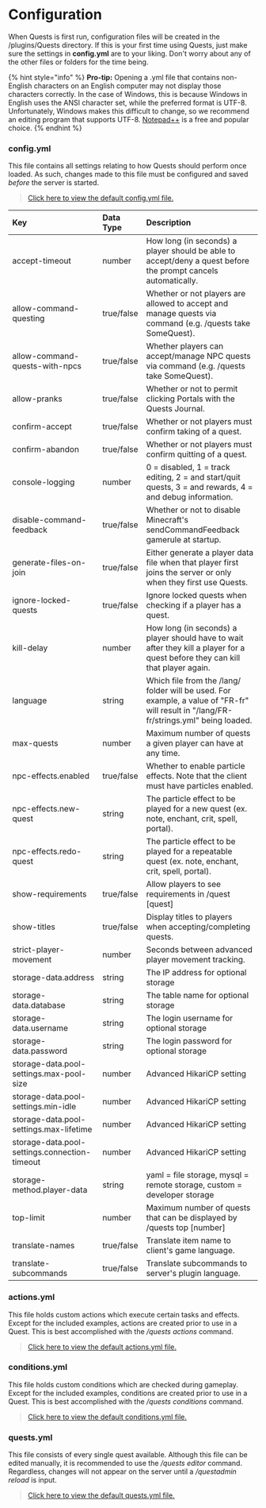 # Configuration

When Quests is first run, configuration files will be created in the /plugins/Quests directory. If this is your first time using Quests, just make sure the settings in **config.yml** are to your liking. Don't worry about any of the other files or folders for the time being.

{% hint style="info" %}
**Pro-tip:** Opening a .yml file that contains non-English characters on an English computer may not display those characters correctly. In the case of Windows, this is because Windows in English uses the ANSI character set, while the preferred format is UTF-8. Unfortunately, Windows makes this difficult to change, so we recommend an editing program that supports UTF-8. [Notepad++](https://notepad-plus-plus.org/) is a free and popular choice.
{% endhint %}

### config.yml

This file contains all settings relating to how Quests should perform once loaded. As such, changes made to this file must be configured and saved _before_ the server is started.

> [Click here to view the default config.yml file.](https://github.com/PikaMug/Quests/blob/master/main/src/main/resources/config.yml)

| Key | Data Type | Description |
| :--- | :--- | :--- |
| accept-timeout | number | How long \(in seconds\) a player should be able to accept/deny a quest before the prompt cancels automatically. |
| allow-command-questing | true/false | Whether or not players are allowed to accept and manage quests via command \(e.g. /quests take SomeQuest\). |
| allow-command-quests-with-npcs | true/false | Whether players can accept/manage NPC quests via command \(e.g. /quests take SomeQuest\). |
| allow-pranks | true/false | Whether or not to permit clicking Portals with the Quests Journal. |
| confirm-accept | true/false | Whether or not players must confirm taking of a quest. |
| confirm-abandon | true/false | Whether or not players must confirm quitting of a quest. |
| console-logging | number | 0 = disabled, 1 = track editing, 2 = and start/quit quests, 3 = and rewards, 4 = and debug information. |
| disable-command-feedback | true/false | Whether or not to disable Minecraft's sendCommandFeedback gamerule at startup. |
| generate-files-on-join | true/false | Either generate a player data file when that player first joins the server or only when they first use Quests. |
| ignore-locked-quests | true/false | Ignore locked quests when checking if a player has a quest. |
| kill-delay | number | How long \(in seconds\) a player should have to wait after they kill a player for a quest before they can kill that player again. |
| language | string | Which file from the /lang/ folder will be used. For example, a value of "FR-fr" will result in "/lang/FR-fr/strings.yml" being loaded. |
| max-quests | number | Maximum number of quests a given player can have at any time. |
| npc-effects.enabled | true/false | Whether to enable particle effects. Note that the client must have particles enabled. |
| npc-effects.new-quest | string | The particle effect to be played for a new quest \(ex. note, enchant, crit, spell, portal\). |
| npc-effects.redo-quest | string | The particle effect to be played for a repeatable quest \(ex. note, enchant, crit, spell, portal\). |
| show-requirements | true/false | Allow players to see requirements in /quest \[quest\] |
| show-titles | true/false | Display titles to players when accepting/completing quests. |
| strict-player-movement | number | Seconds between advanced player movement tracking. |
| storage-data.address | string | The IP address for optional storage |
| storage-data.database | string | The table name for optional storage |
| storage-data.username | string | The login username for optional storage |
| storage-data.password | string | The login password for optional storage |
| storage-data.pool-settings.max-pool-size | number | Advanced HikariCP setting |
| storage-data.pool-settings.min-idle | number | Advanced HikariCP setting |
| storage-data.pool-settings.max-lifetime | number | Advanced HikariCP setting |
| storage-data.pool-settings.connection-timeout | number | Advanced HikariCP setting |
| storage-method.player-data | string | yaml = file storage, mysql = remote storage, custom = developer storage |
| top-limit | number | Maximum number of quests that can be displayed by /quests top \[number\] |
| translate-names | true/false | Translate item name to client's game language. |
| translate-subcommands | true/false | Translate subcommands to server's plugin language. |

### actions.yml

This file holds custom actions which execute certain tasks and effects. Except for the included examples, actions are created prior to use in a Quest. This is best accomplished with the _/quests actions_ command.

> [Click here to view the default actions.yml file.](https://github.com/PikaMug/Quests/blob/master/main/src/main/resources/actions.yml)

### conditions.yml

This file holds custom conditions which are checked during gameplay. Except for the included examples, conditions are created prior to use in a Quest. This is best accomplished with the _/quests conditions_ command.

> [Click here to view the default conditions.yml file.](https://github.com/PikaMug/Quests/blob/master/main/src/main/resources/conditions.yml)

### quests.yml

This file consists of every single quest available. Although this file can be edited manually, it is recommended to use the _/quests editor_ command. Regardless, changes will not appear on the server until a _/questadmin reload_ is input.

> [Click here to view the default quests.yml file.](https://github.com/PikaMug/Quests/blob/master/main/src/main/resources/quests.yml)

